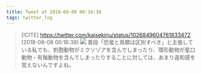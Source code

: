 ```yaml
---
title: Tweet at 2018-08-08 00:16:38
tags: twitter_log
---
```


> [!CITE] https://twitter.com/kaisekiriu/status/1026849604761833472 (2018-08-08 00:16:38)
> ![](https://twitter.com/kaisekiriu/status/1026849604761833472)
> 普段「恐竜と鳥類は区別すべき」と主張している私でも、刺胞動物がミクソゾアを含んでしまったり、環形動物が星口動物・有鬚動物を含んでしまったりすることに対しては、あまり違和感を覚えないんですよね。
